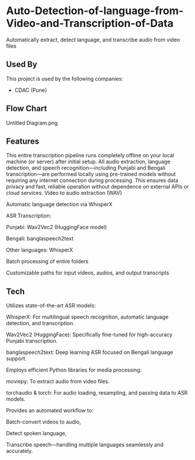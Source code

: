 
# Auto-Detection-of-language-from-Video-and-Transcription-of-Data
Automatically extract, detect language, and transcribe audio from video files


## Used By

This project is used by the following companies:

- CDAC (Pune)

## Flow Chart

Untitled Diagram.png
## Features

This entire transcription pipeline runs completely offline on your local machine (or server) after initial setup. All audio extraction, language detection, and speech recognition—including Punjabi and Bengali transcription—are performed locally using pre-trained models without requiring any internet connection during processing. This ensures data privacy and fast, reliable operation without dependence on external APIs or cloud services.
Video to audio extraction (WAV)

Automatic language detection via WhisperX

ASR Transcription:

Punjabi: Wav2Vec2 (HuggingFace model)

Bengali: banglaspeech2text

Other languages: WhisperX

Batch processing of entire folders

Customizable paths for input videos, audios, and output transcripts


## Tech 

Utilizes state-of-the-art ASR models:

WhisperX: For multilingual speech recognition, automatic language detection, and transcription.

Wav2Vec2 (HuggingFace): Specifically fine-tuned for high-accuracy Punjabi transcription.

banglaspeech2text: Deep learning ASR focused on Bengali language support.

Employs efficient Python libraries for media processing:

moviepy: To extract audio from video files.

torchaudio & torch: For audio loading, resampling, and passing data to ASR models.

Provides an automated workflow to:

Batch-convert videos to audio,

Detect spoken language,

Transcribe speech—handling multiple languages seamlessly and accurately.

